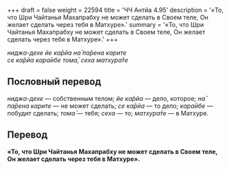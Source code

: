 +++
draft = false
weight = 22594
title = 'ЧЧ Антйа 4.95'
description = '«То, что Шри Чайтанья Махапрабху не может сделать в Своем теле, Он желает сделать через тебя в Матхуре».'
summary = '«То, что Шри Чайтанья Махапрабху не может сделать в Своем теле, Он желает сделать через тебя в Матхуре».'
+++

_ниджа-дехе йе ка̄рйа на̄ па̄рена карите  
се ка̄рйа кара̄ибе тома̄, сеха матхура̄те_

## Пословный перевод

_ниджа_\-_дехе_ — собственным телом; _йе_ _ка̄рйа_ — дело, которое; _на̄_ _па̄рена_ _карите_ — не может сделать; _се_ _ка̄рйа_ — то дело; _кара̄ибе_ — побудит сделать; _тома̄_ — тебя; _сеха_ — то; _матхура̄те_ — в Матхуре.

## Перевод

**«То, что Шри Чайтанья Махапрабху не может сделать в Своем теле, Он желает сделать через тебя в Матхуре».**
